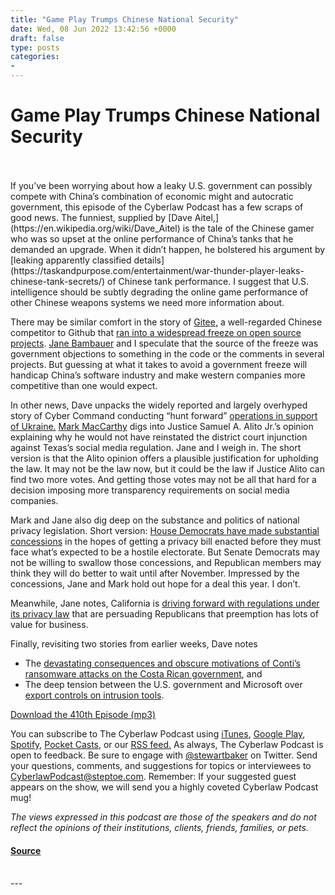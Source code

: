 ```yaml
---
title: "Game Play Trumps Chinese National Security"
date: Wed, 08 Jun 2022 13:42:56 +0000
draft: false
type: posts
categories: 
- 
---
```

# Game Play Trumps Chinese National Security

<br/>

<br/>
If you’ve been worrying about how a leaky U.S. government can possibly compete with China’s combination of economic might and autocratic government, this episode of the Cyberlaw Podcast has a few scraps of good news. The funniest, supplied by [Dave Aitel,](https://en.wikipedia.org/wiki/Dave_Aitel) is the tale of the Chinese gamer who was so upset at the online performance of China’s tanks that he demanded an upgrade. When it didn’t happen, he bolstered his argument by [leaking apparently classified details](https://taskandpurpose.com/entertainment/war-thunder-player-leaks-chinese-tank-secrets/) of Chinese tank performance. I suggest that U.S. intelligence should be subtly degrading the online game performance of other Chinese weapons systems we need more information about. 

There may be similar comfort in the story of [Gitee,](https://gitee.com/) a well-regarded Chinese competitor to Github that [ran into a widespread freeze on open source projects](https://www.technologyreview.com/2022/05/30/1052879/censoring-china-open-source-backfire/?utm_source=pocket_mylist). [Jane Bambauer](https://law.arizona.edu/jane-bambauer) and I speculate that the source of the freeze was government objections to something in the code or the comments in several projects. But guessing at what it takes to avoid a government freeze will handicap China’s software industry and make western companies more competitive than one would expect.

In other news, Dave unpacks the widely reported and largely overhyped story of Cyber Command conducting “hunt forward” [operations in support of Ukraine.](https://news.sky.com/story/us-military-hackers-conducting-offensive-operations-in-support-of-ukraine-says-head-of-cyber-command-12625139?utm_source=pocket_mylist) [Mark MacCarthy](https://cbpp.georgetown.edu/people/mark-maccarthy/) digs into Justice Samuel A. Alito Jr.’s opinion explaining why he would not have reinstated the district court injunction against Texas’s social media regulation. Jane and I weigh in. The short version is that the Alito opinion offers a plausible justification for upholding the law. It may not be the law now, but it could be the law if Justice Alito can find two more votes. And getting those votes may not be all that hard for a decision imposing more transparency requirements on social media companies.

Mark and Jane also dig deep on the substance and politics of national privacy legislation. Short version: [House Democrats have made substantial concessions](https://www.washingtonpost.com/technology/2022/06/03/internet-privacy-congress-compromise-proposal/) in the hopes of getting a privacy bill enacted before they must face what’s expected to be a hostile electorate. But Senate Democrats may not be willing to swallow those concessions, and Republican members may think they will do better to wait until after November. Impressed by the concessions, Jane and Mark hold out hope for a deal this year. I don’t.

Meanwhile, Jane notes, California is [driving forward with regulations under its privacy law](https://www.law360.com/cybersecurity-privacy/articles/1498377/calif-privacy-agency-unveils-long-awaited-draft-regulations?nl_pk=8b143e14-71f4-4d08-af6e-dcb82190243d&utm_source=pocket_mylist) that are persuading Republicans that preemption has lots of value for business. 

Finally, revisiting two stories from earlier weeks, Dave notes 

-   The [devastating consequences and obscure motivations of Conti’s ransomware attacks on the Costa Rican government](https://krebsonsecurity.com/2022/05/costa-rica-may-be-pawn-in-conti-ransomware-groups-bid-to-rebrand-evade-sanctions/?utm_source=pocket_mylist), and
-   The deep tension between the U.S. government and Microsoft over [export controls on intrusion tools](https://www.nextgov.com/cybersecurity/2022/05/why-commerce-went-against-microsoft-rule-control-cyber-exploits/367575/).

[Download the 410th Episode (mp3)](https://www.steptoe.com/podcasts/TheCyberlawPodcast-410.mp3) 

You can subscribe to The Cyberlaw Podcast using [iTunes](https://itunes.apple.com/us/podcast/steptoe-cyberlaw-podcast/id830593115?mt=2), [Google Play](https://play.google.com/music/listen#/ps/Ikx2d2ncjvw6zuoq3zh4qp2i7qu), [Spotify](https://open.spotify.com/show/3Co2wdTUaZr4Xqnlxs4soG), [Pocket Casts](http://pcasts.in/steptoe), or our [RSS feed.](http://www.steptoe.com/feed-Cyberlaw.rss) As always, The Cyberlaw Podcast is open to feedback. Be sure to engage with [@stewartbaker](https://twitter.com/stewartbaker) on Twitter. Send your questions, comments, and suggestions for topics or interviewees to [CyberlawPodcast@steptoe.com](mailto:CyberlawPodcast@steptoe.com). Remember: If your suggested guest appears on the show, we will send you a highly coveted Cyberlaw Podcast mug!

_The views expressed in this podcast are those of the speakers and do not reflect the opinions of their institutions, clients, friends, families, or pets._

#### [Source](https://sites.libsyn.com/52286/game-play-trumps-chinese-national-security)

<br/>
---

